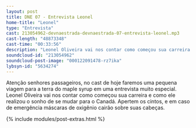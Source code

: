 ```yaml
---
layout: post
title: DNE 07 - Entrevista Leonel
home-title: "Leonel"
type: "Entrevista"
cast: 213054962-devnaestrada-devnaestrada-07-entrevista-leonel.mp3
cast-length: "48873348"
cast-time: "00:33:56"
description: "Leonel Oliveira vai nos contar como começou sua carreira e como ele realizou o sonho de se mudar para o Canadá."
soundcloud-id: "213054962"
soundcloud-post-image: "000122091478-rz7ika"
lybsyn-id: "5634274"
---
```


Atenção senhores passageiros, no cast de hoje faremos uma pequena viagem para a terra do maple syrup em uma entrevista muito especial. Leonel Oliveira vai nos contar como começou sua carreira e como ele realizou o sonho de se mudar para o Canadá. Apertem os cintos, e em caso de emergência máscaras de oxigênio cairão sobre suas cabeças.

{% include modules/post-extras.html %}
